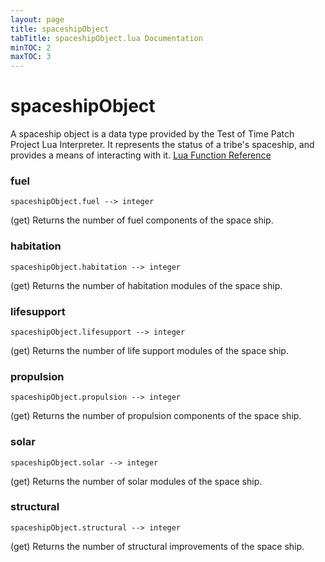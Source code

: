 ```yaml
---
layout: page
title: spaceshipObject
tabTitle: spaceshipObject.lua Documentation
minTOC: 2
maxTOC: 3
---
```


# spaceshipObject

A spaceship object is a data type provided by the Test of Time Patch Project Lua Interpreter. It represents the status of a tribe's spaceship, and provides a means of interacting with it.
[Lua Function Reference](https://forums.civfanatics.com/threads/totpp-lua-function-reference.557527/#spaceship)



### fuel
```
spaceshipObject.fuel --> integer
```
(get) Returns the number of fuel components of the space ship.



### habitation
```
spaceshipObject.habitation --> integer
```
(get) Returns the number of habitation modules of the space ship.



### lifesupport
```
spaceshipObject.lifesupport --> integer
```
(get) Returns the number of life support modules of the space ship.



### propulsion
```
spaceshipObject.propulsion --> integer
```
(get) Returns the number of propulsion components of the space ship.



### solar
```
spaceshipObject.solar --> integer
```
(get) Returns the number of solar modules of the space ship.



### structural
```
spaceshipObject.structural --> integer
```
(get) Returns the number of structural improvements of the space ship.





